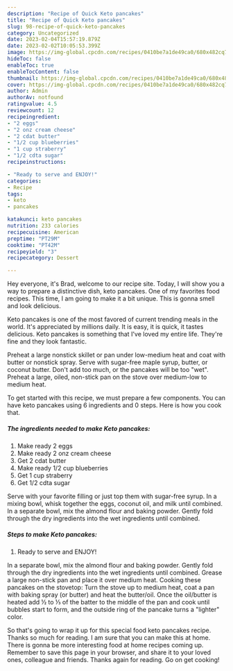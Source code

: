 ```yaml
---
description: "Recipe of Quick Keto pancakes"
title: "Recipe of Quick Keto pancakes"
slug: 98-recipe-of-quick-keto-pancakes
category: Uncategorized
date: 2023-02-04T15:57:19.879Z
date: 2023-02-02T10:05:53.399Z
image: https://img-global.cpcdn.com/recipes/0410be7a1de49ca0/680x482cq70/keto-pancakes-recipe-main-photo.jpg
hideToc: false
enableToc: true
enableTocContent: false
thumbnail: https://img-global.cpcdn.com/recipes/0410be7a1de49ca0/680x482cq70/keto-pancakes-recipe-main-photo.jpg
cover: https://img-global.cpcdn.com/recipes/0410be7a1de49ca0/680x482cq70/keto-pancakes-recipe-main-photo.jpg
author: Admin
authorAv: notfound
ratingvalue: 4.5
reviewcount: 12
recipeingredient:
- "2 eggs"
- "2 onz cream cheese"
- "2 cdat butter"
- "1/2 cup blueberries"
- "1 cup straberry"
- "1/2 cdta sugar"
recipeinstructions:

- "Ready to serve and ENJOY!"
categories:
- Recipe
tags:
- keto
- pancakes

katakunci: keto pancakes 
nutrition: 233 calories
recipecuisine: American
preptime: "PT29M"
cooktime: "PT42M"
recipeyield: "3"
recipecategory: Dessert

---
```



Hey everyone, it's Brad, welcome to our recipe site. Today, I will show you a way to prepare a distinctive dish, keto pancakes. One of my favorites food recipes. This time, I am going to make it a bit unique. This is gonna smell and look delicious.

Keto pancakes is one of the most favored of current trending meals in the world. It's appreciated by millions daily. It is easy, it is quick, it tastes delicious. Keto pancakes is something that I've loved my entire life. They're fine and they look fantastic.

Preheat a large nonstick skillet or pan under low-medium heat and coat with butter or nonstick spray. Serve with sugar-free maple syrup, butter, or coconut butter. Don&#39;t add too much, or the pancakes will be too &#34;wet&#34;. Preheat a large, oiled, non-stick pan on the stove over medium-low to medium heat.


To get started with this recipe, we must prepare a few components. You can have keto pancakes using 6 ingredients and 0 steps. Here is how you cook that.

<!--inarticleads1-->

##### The ingredients needed to make Keto pancakes:

1. Make ready 2 eggs
1. Make ready 2 onz cream cheese
1. Get 2 cdat butter
1. Make ready 1/2 cup blueberries
1. Get 1 cup straberry
1. Get 1/2 cdta sugar


Serve with your favorite filling or just top them with sugar-free syrup. In a mixing bowl, whisk together the eggs, coconut oil, and milk until combined. In a separate bowl, mix the almond flour and baking powder. Gently fold through the dry ingredients into the wet ingredients until combined. 

<!--inarticleads2-->

##### Steps to make Keto pancakes:


1. Ready to serve and ENJOY!

In a separate bowl, mix the almond flour and baking powder. Gently fold through the dry ingredients into the wet ingredients until combined. Grease a large non-stick pan and place it over medium heat. Cooking these pancakes on the stovetop: Turn the stove up to medium heat, coat a pan with baking spray (or butter) and heat the butter/oil. Once the oil/butter is heated add ½ to ⅓ of the batter to the middle of the pan and cook until bubbles start to form, and the outside ring of the pancake turns a &#34;lighter&#34; color. 

So that's going to wrap it up for this special food keto pancakes recipe. Thanks so much for reading. I am sure that you can make this at home. There is gonna be more interesting food at home recipes coming up. Remember to save this page in your browser, and share it to your loved ones, colleague and friends. Thanks again for reading. Go on get cooking!
